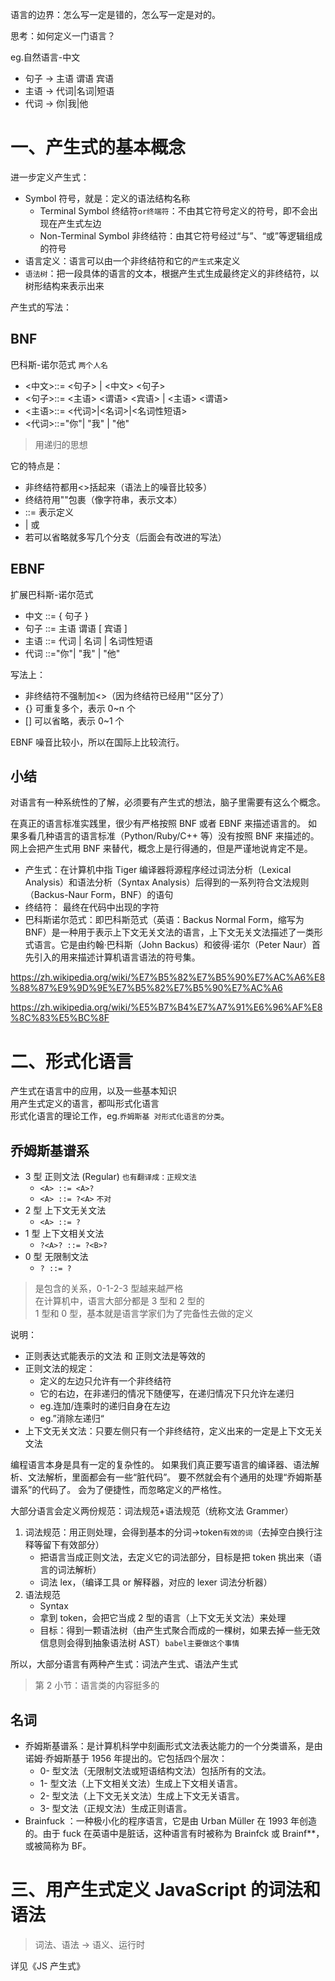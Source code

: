 语言的边界：怎么写一定是错的，怎么写一定是对的。

思考：如何定义一门语言？

eg.自然语言-中文

- 句子 -> 主语 谓语 宾语
- 主语 -> 代词|名词|短语
- 代词 -> 你|我|他

# 一、产生式的基本概念

进一步定义产生式：

- Symbol 符号，就是：定义的语法结构名称
  - Terminal Symbol 终结符`or终端符`：不由其它符号定义的符号，即不会出现在产生式左边
  - Non-Terminal Symbol 非终结符：由其它符号经过“与”、“或”等逻辑组成的符号
- 语言定义：语言可以由一个非终结符和它的`产生式`来定义
- `语法树`：把一段具体的语言的文本，根据产生式生成最终定义的非终结符，以树形结构来表示出来

产生式的写法：

## BNF

巴科斯-诺尔范式 `两个人名`

- <中文>::= <句子> | <中文> <句子>
- <句子>::= <主语> <谓语> <宾语> | <主语> <谓语>
- <主语>::= <代词>|<名词>|<名词性短语>
- <代词>::="你"| "我" | "他"

> 用递归的思想

它的特点是：

- 非终结符都用<>括起来（语法上的噪音比较多）
- 终结符用""包裹（像字符串，表示文本）
- ::= 表示定义
- | 或
- 若可以省略就多写几个分支（后面会有改进的写法）

## EBNF

扩展巴科斯-诺尔范式

- 中文 ::= { 句子 }
- 句子 ::= 主语 谓语 [ 宾语 ]
- 主语 ::= 代词 | 名词 | 名词性短语
- 代词 ::="你"| "我" | "他"

写法上：

- 非终结符不强制加<>（因为终结符已经用""区分了）
- {} 可重复多个，表示 0~n 个
- [] 可以省略，表示 0~1 个

EBNF 噪音比较小，所以在国际上比较流行。

## 小结

对语言有一种系统性的了解，必须要有产生式的想法，脑子里需要有这么个概念。

在真正的语言标准实践里，很少有严格按照 BNF 或者 EBNF 来描述语言的。
如果多看几种语言的语言标准（Python/Ruby/C++ 等）没有按照 BNF 来描述的。
网上会把产生式用 BNF 来替代，概念上是行得通的，但是严谨地说肯定不是。

- 产生式：在计算机中指 Tiger 编译器将源程序经过词法分析（Lexical Analysis）和语法分析（Syntax Analysis）后得到的一系列符合文法规则（Backus-Naur Form，BNF）的语句
- 终结符： 最终在代码中出现的字符
- 巴科斯诺尔范式：即巴科斯范式（英语：Backus Normal Form，缩写为 BNF）是一种用于表示上下文无关文法的语言，上下文无关文法描述了一类形式语言。它是由约翰·巴科斯（John Backus）和彼得·诺尔（Peter Naur）首先引入的用来描述计算机语言语法的符号集。

https://zh.wikipedia.org/wiki/%E7%B5%82%E7%B5%90%E7%AC%A6%E8%88%87%E9%9D%9E%E7%B5%82%E7%B5%90%E7%AC%A6

https://zh.wikipedia.org/wiki/%E5%B7%B4%E7%A7%91%E6%96%AF%E8%8C%83%E5%BC%8F

# 二、形式化语言

产生式在语言中的应用，以及一些基本知识  
用产生式定义的语言，都叫形式化语言  
形式化语言的理论工作，eg.`乔姆斯基 对形式化语言的分类`。

## 乔姆斯基谱系

- 3 型 正则文法 (Regular) `也有翻译成：正规文法`
  - `<A> ::= <A>?`
  - `<A> ::= ?<A>` `不对`
- 2 型 上下文无关文法
  - `<A> ::= ?`
- 1 型 上下文相关文法
  - `?<A>? ::= ?<B>?`
- 0 型 无限制文法
  - `? ::= ?`

> 是包含的关系，0-1-2-3 型越来越严格  
> 在计算机中，语言大部分都是 3 型和 2 型的  
> 1 型和 0 型，基本就是语言学家们为了完备性去做的定义

说明：

- 正则表达式能表示的文法 和 正则文法是等效的
- 正则文法的规定：
  - 定义的左边只允许有一个非终结符
  - 它的右边，在非递归的情况下随便写，在递归情况下只允许左递归
  - eg.连加/连乘时的递归自身在左边
  - eg.”消除左递归“
- 上下文无关文法：只要左侧只有一个非终结符，定义出来的一定是上下文无关文法

编程语言本身是具有一定的复杂性的。
如果我们真正要写语言的编译器、语法解析、文法解析，里面都会有一些“脏代码”。
要不然就会有个通用的处理“乔姆斯基谱系”的代码了。
会为了便捷性，而忽略定义的严格性。

大部分语言会定义两份规范：词法规范+语法规范（统称文法 Grammer）

1. 词法规范：用正则处理，会得到基本的分词->token`有效的词`（去掉空白换行注释等留下有效部分）
   - 把语言当成正则文法，去定义它的词法部分，目标是把 token 挑出来（语言的词法解析）
   - 词法 lex，（编译工具 or 解释器，对应的 lexer 词法分析器）
2. 语法规范
   - Syntax
   - 拿到 token，会把它当成 2 型的语言（上下文无关文法）来处理
   - 目标：得到一颗语法树（由产生式聚合而成的一棵树，如果去掉一些无效信息则会得到抽象语法树 AST）`babel主要做这个事情`

所以，大部分语言有两种产生式：词法产生式、语法产生式

> 第 2 小节：语言类的内容挺多的

## 名词

- 乔姆斯基谱系：是计算机科学中刻画形式文法表达能力的一个分类谱系，是由诺姆·乔姆斯基于 1956 年提出的。它包括四个层次：
  - 0- 型文法（无限制文法或短语结构文法）包括所有的文法。
  - 1- 型文法（上下文相关文法）生成上下文相关语言。
  - 2- 型文法（上下文无关文法）生成上下文无关语言。
  - 3- 型文法（正规文法）生成正则语言。
- Brainfuck ：一种极小化的程序语言，它是由 Urban Müller 在 1993 年创造的。由于 fuck 在英语中是脏话，这种语言有时被称为 Brainfck 或 Brainf\*\*，或被简称为 BF。

# 三、用产生式定义 JavaScript 的词法和语法

> 词法、语法 -> 语义、运行时

详见《JS 产生式》
